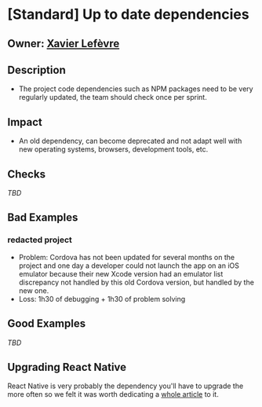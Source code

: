 # \[Standard\] Up to date dependencies

## Owner: [Xavier Lefèvre](https://github.com/xavierlefevre)

## Description

* The project code dependencies such as NPM packages need to be very regularly updated, the team should check once per sprint.

## Impact

* An old dependency, can become deprecated and not adapt well with new operating systems, browsers, development tools, etc.

## Checks

_TBD_

## Bad Examples

### redacted project

* Problem: Cordova has not been updated for several months on the project and one day a developer could not launch the app on an iOS emulator because their new Xcode version had an emulator list discrepancy not handled by this old Cordova version, but handled by the new one.
* Loss: 1h30 of debugging + 1h30 of problem solving

## Good Examples

_TBD_

## Upgrading React Native

React Native is very probably the dependency you'll have to upgrade the more often so we felt it was worth dedicating a [whole article](../../react-native/update/mo-upgrade-react-native.md) to it.

